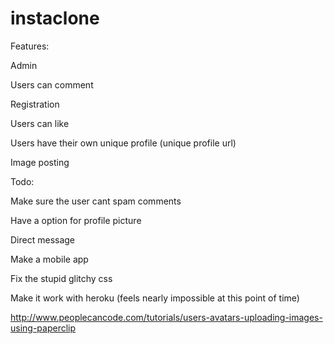 # instaclone

Features:

Admin

Users can comment

Registration

Users can like

Users have their own unique profile (unique profile url)

Image posting


Todo:

Make sure the user cant spam comments

Have a option for profile picture

Direct message

Make a mobile app

Fix the stupid glitchy css

Make it work with heroku (feels nearly impossible at this point of time)

http://www.peoplecancode.com/tutorials/users-avatars-uploading-images-using-paperclip
